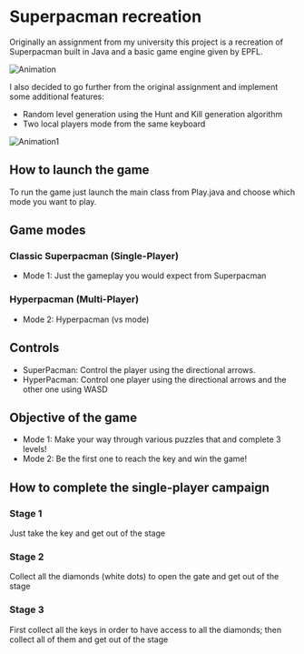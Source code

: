 # Superpacman recreation

Originally an assignment from my university this project is a recreation of Superpacman built in Java and a basic game engine given by EPFL.

![Animation](https://user-images.githubusercontent.com/11707683/119104906-19869380-ba1d-11eb-8bd1-625e5d231fe4.gif)

I also decided to go further from the original assignment and implement some additional features:
* Random level generation using the Hunt and Kill generation algorithm
* Two local players mode from the same keyboard 

![Animation1](https://user-images.githubusercontent.com/11707683/119105100-4b97f580-ba1d-11eb-989e-a2c7105ff2d3.gif)

## How to launch the game
To run the game just launch the main class from Play.java and choose which mode you want to play.

## Game modes
### Classic Superpacman (Single-Player)
* Mode 1: Just the gameplay you would expect from Superpacman
### Hyperpacman (Multi-Player)
* Mode 2: Hyperpacman (vs mode)

## Controls 
* SuperPacman: Control the player using the directional arrows.
* HyperPacman: Control one player using the directional arrows and the other one using WASD

## Objective of the game
* Mode 1:  Make your way through various puzzles that and complete 3 levels!
* Mode 2: Be the first one to reach the key and win the game!

## How to complete the single-player campaign
### Stage 1
Just take the key and get out of the stage
### Stage 2
Collect all the diamonds (white dots) to open the gate and get out of the stage
### Stage 3
First collect all the keys in order to have access to all the diamonds; then collect all of them and get out of the stage
